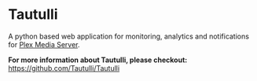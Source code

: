 # Tautulli

A python based web application for monitoring, analytics and notifications for [Plex Media Server](https://plex.tv).

**For more information about Tautulli, please checkout:**
https://github.com/Tautulli/Tautulli
